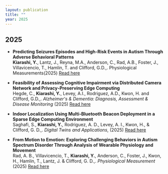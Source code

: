 ```yaml
---
layout: publication
title: ""
year: 2025
---
```


## 2025 

- **Predicting Seizures Episodes and High-Risk Events in Autism Through Adverse Behavioral Patterns**  
  **Kiarashi, Y.**, Lantz, J., Reyna, M.A., Anderson, C., Rad, A.B., Foster, J., Villavicencio, T., Hamlin, T. and Clifford, G.D.,. Physiological Measurements(2025) 
   [Read here](https://iopscience.iop.org/article/10.1088/1361-6579/adcafd/meta)
- **Feasibility of Assessing Cognitive Impairment via Distributed Camera Network and Privacy‐Preserving Edge Computing**  
Hegde, C., **Kiarashi, Y.**, Levey, A.I., Rodriguez, A.D., Kwon, H. and Clifford, G.D.,. *Alzheimer's & Dementia: Diagnosis, Assessment & Disease Monitoring* (2025)
   [Read here](https://pmc.ncbi.nlm.nih.gov/articles/PMC11848627/)
  
- **Indoor Localization Using Multi‐Bluetooth Beacon Deployment in a Sparse Edge Computing Environment**  
Saghafi, S., **Kiarashi, Y.**, Rodriguez, A. D., Levey, A. I., Kwon, H., & Clifford, G. D.,.  *Digital Twins and Applications*, (2025)
  [Read here](https://ietresearch.onlinelibrary.wiley.com/doi/full/10.1049/dgt2.70001)
  
- **From Motion to Emotion: Exploring Challenging Behaviors in Autism Spectrum Disorder Through Analysis of Wearable Physiology and Movement**  
  Rad, A. B., Villavicencio, T., **Kiarashi, Y.**, Anderson, C., Foster, J., Kwon, H., Hamlin, T., Lantz, J. & Clifford, G. D.,.
   *Physiological Measurement* (2025)
   [Read here](https://iopscience.iop.org/article/10.1088/1361-6579/ada51b/meta)
  

